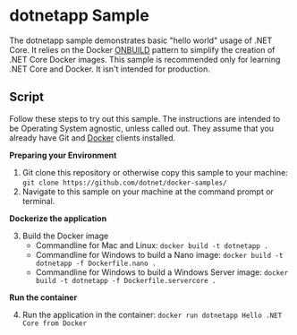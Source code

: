 dotnetapp Sample
================

The dotnetapp sample demonstrates basic "hello world" usage of .NET Core. It relies on the Docker [ONBUILD](https://docs.docker.com/engine/reference/builder/#onbuild) pattern to simplify the creation of .NET Core Docker images. This sample is recommended only for learning .NET Core and Docker. It isn't intended for production.

Script
------

Follow these steps to try out this sample. The instructions are intended to be Operating System agnostic, unless called out. They assume that you already have Git and [Docker](https://www.docker.com/products/docker) clients installed.

**Preparing your Environment**

1. Git clone this repository or otherwise copy this sample to your machine: `git clone https://github.com/dotnet/docker-samples/`
2. Navigate to this sample on your machine at the command prompt or terminal.

**Dockerize the application**

3. Build the Docker image
   - Commandline for Mac and Linux: `docker build -t dotnetapp .`
   - Commandline for Windows to build a Nano image: `docker build -t dotnetapp -f Dockerfile.nano .`
   - Commandline for Windows to build a Windows Server image: `docker build -t dotnetapp -f Dockerfile.servercore .`

**Run the container**

4. Run the application in the container: `docker run dotnetapp Hello .NET Core from Docker`
